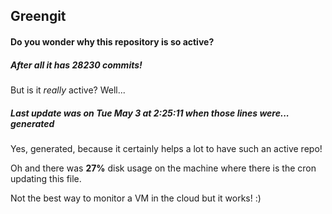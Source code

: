 ## Greengit

#### Do you wonder why this repository is so active?

##### After all it has 28230 commits!

But is it *really* active? Well...

##### Last update was on Tue May 3 at 2:25:11 when those lines were... generated

Yes, generated, because it certainly helps a lot to have such an active repo!

Oh and there was **27%** disk usage on the machine
where there is the cron updating this file.

Not the best way to monitor a VM in the cloud but it works! :)
